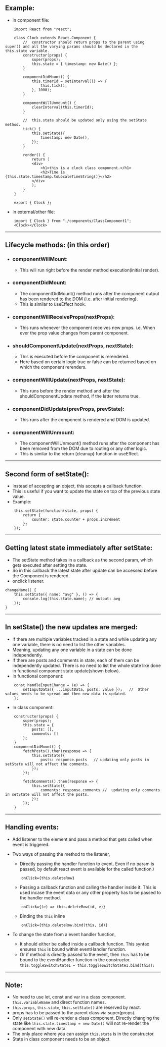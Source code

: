 ## Example:

-   In component file:

```
	import React from "react";

	class Clock extends React.Component {
		//	constructor should return props to the parent using super() and all the varying params should be declared in the this.state variable.
		constructor(props) {
			super(props);
			this.state = { timestamp: new Date() };
		}

		componentDidMount() {
			this.timerId = setInterval(() => {
				this.tick();
			}, 1000);
		}

		componentWillUnmount() {
			clearInterval(this.timerId);
		}

		//	this.state should be updated only using the setState method.
		tick() {
			this.setState({
				timestamp: new Date(),
			});
		}

		render() {
			return (
			<div>
				<h1>this is a clock class component.</h1>
				<h2>Time is {this.state.timestamp.toLocaleTimeString()}</h2>
			</div>
			);
		}
	}

	export { Clock };
```

-   In external/other file:

```
	import { Clock } from "./components/ClassComponent1";
	<Clock></Clock>
```

---

## Lifecycle methods: (in this order)

-   ### componentWillMount:

    -   This will run right before the render method execution(initial render).

-   ### componentDidMount:

    -   The componentDidMount() method runs after the component output has been rendered to the DOM (i.e. after initial rendering).
    -   This is similar to useEffect hook.

-   ### componentWillReceiveProps(nextProps):

    -   This runs whenever the component receives new props. i.e. When ever the prop value changes from parent component.

-   ### shouldComponentUpdate(nextProps, nextState):

    -   This is executed before the component is rerendered.
    -   Here based on certain logic true or false can be returned based on which the component rerenders.

-   ### componentWillUpdate(nextProps, nextState):

    -   This runs before the render method and after the shouldComponentUpdate method, if the latter returns true.

-   ### componentDidUpdate(prevProps, prevState):

    -   This runs after the component is rendered and DOM is updated.

-   ### componentWillUnmount:
    -   The componentWillUnmount() method runs after the component has been removed from the DOM due to routing or any other logic.
    -   This is similar to the return (cleanup) function in useEffect.

---

## Second form of setState():

-   Instead of accepting an object, this accepts a callback function.
-   This is useful if you want to update the state on top of the previous state value.
-   Example:

```
	this.setState(function(state, props) {
		return {
			counter: state.counter + props.increment
		};
	});
```

---

## Getting latest state immediately after setState:

-   The setState method takes in a callback as the second param, which gets executed after setting the state.
-   So in this callback the latest state after update can be accessed before the Component is rendered.
-   onclick listener.

```
changeName() {
	this.setState({ name: "avg" }, () => {
		console.log(this.state.name); // output: avg
	});
}
```

---

## In setState() the new updates are merged:

-   If there are multiple variables tracked in a state and while updating any one variable, there is no need to list the other variables.
-   Meaning, updating any one variable in a state can be done independently.
-   If there are posts and comments in state, each of them can be independently updated. There is no need to list the whole state like done in functional component state update(shown below).
-   In functional component:

```
	const handleInputChange = (e) => {
		setInputData({ ...inputData, posts: value });	//	Other values needs to be spread and then new data is updated.
	};
```

-   In class component:

```
	constructor(props) {
		super(props);
		this.state = {
			posts: [],
			comments: []
		};
	}
	componentDidMount() {
		fetchPosts().then(response => {
			this.setState({
				posts: response.posts	// updating only posts in setState will not affect the comments.
			});
		});

		fetchComments().then(response => {
			this.setState({
				comments: response.comments	//	updating only comments in setState will not affect the posts.
			});
		});
	}
```

---

## Handling events:

-   Add listener to the element and pass a method that gets called when event is triggered.
-   Two ways of passing the method to the listener,

    -   Directly passing the handler function to event. Even if no param is passed, by default react event is available for the called function.\

    ```
    	onClick={this.deleteRow}
    ```

    -   Passing a callback function and calling the handler inside it. This is used incase the event data or any other property has to be passed to the handler method.

    ```
    	onClick={(e) => this.deleteRow(id, e)}
    ```

    -   Binding the `this` inline

    ```
    	onClick={this.deleteRow.bind(this, id)}
    ```

-   To change the state from a event handler function,
    -   It should either be called inside a callback function. This syntax ensures `this` is bound within eventHandler function.
    -   Or if method is directly passed to the event, then `this` has to be bound to the eventHandler function in the constructor.\
        `this.toggleSwitchState1 = this.toggleSwitchState1.bind(this);`

---

## Note:

-   No need to use let, const and var in a class component. `this.variableName` and direct function names.
-   `this.props`, `this.state`, `this.setState()` are reserved by react.
-   props has to be passed to the parent class via super(props).
-   Only `setState()` will re-render a class component. Directly changing the state like `this.state.timestamp = new Date()` will not re-render the component with new data.
-   The only place where you can assign `this.state` is in the constructor.
-   State in class component needs to be an object.
